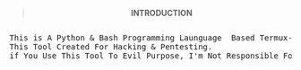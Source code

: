 <div align="center">
<b>

> INTRODUCTION

</b>
</div>
<pre>
<p>This is A Python & Bash Programming Launguage  Based Termux-Tool Created By CRACKER911181. 
This Tool Created For Hacking & Pentesting.
if You Use This Tool To Evil Purpose, I'm Not Responsible For That.
</p>
</pre>
